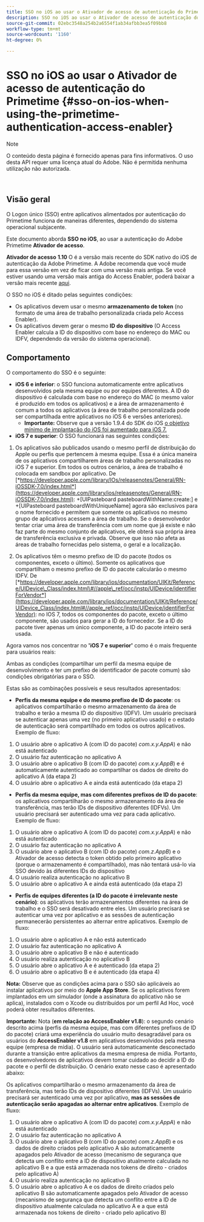 ```yaml
---
title: SSO no iOS ao usar o Ativador de acesso de autenticação do Primetime
description: SSO no iOS ao usar o Ativador de acesso de autenticação do Primetime
source-git-commit: 02ebc3548a254b2a6554f1ab34afbb3ea5f09bb8
workflow-type: tm+mt
source-wordcount: '1160'
ht-degree: 0%

---
```


# SSO no iOS ao usar o Ativador de acesso de autenticação do Primetime {#sso-on-ios-when-using-the-primetime-authentication-access-enabler}

>[!NOTE]
>
>O conteúdo desta página é fornecido apenas para fins informativos. O uso desta API requer uma licença atual do Adobe. Não é permitida nenhuma utilização não autorizada.

</br>

## Visão geral

O Logon único (SSO) entre aplicativos alimentados por autenticação do Primetime funciona de maneiras diferentes, dependendo do sistema operacional subjacente.

Este documento aborda **SSO no iOS**, ao usar a autenticação do Adobe Primetime **Ativador de acesso**.

**Ativador de acesso** **1.10** O é a versão mais recente do SDK nativo do iOS de autenticação da Adobe Primetime. A Adobe recomenda que você mude para essa versão em vez de ficar com uma versão mais antiga. Se você estiver usando uma versão mais antiga do Access Enabler, poderá baixar a versão mais recente [aqui](https://tve.zendesk.com/hc/en-us/articles/204963209-iOS-Native-AccessEnabler-Library).

O SSO no iOS é ditado pelas seguintes condições:

- Os aplicativos devem usar o mesmo **armazenamento de token** (no formato de uma área de trabalho personalizada criada pelo Access Enabler).
- Os aplicativos devem gerar o mesmo **ID do dispositivo** (O Access Enabler calcula a ID do dispositivo com base no endereço do MAC ou IDFV, dependendo da versão do sistema operacional).

## Comportamento

O comportamento do SSO é o seguinte:

- **iOS 6 e inferior**: o SSO funciona automaticamente entre aplicativos desenvolvidos pela mesma equipe ou por equipes diferentes. A ID do dispositivo é calculada com base no endereço do MAC (o mesmo valor é produzido em todos os aplicativos) e a área de armazenamento é comum a todos os aplicativos (a área de trabalho personalizada pode ser compartilhada entre aplicativos no iOS 6 e versões anteriores).
   - **Importante:** Observe que a versão 1.9.4 do SDK do iOS [o objetivo mínimo de implantação do iOS foi aumentado para iOS 7.](https://tve.zendesk.com/hc/en-us/articles/204963209-iOS-Native-AccessEnabler-Library)
- **iOS 7 e superior**: O SSO funcionará nas seguintes condições:

1. Os aplicativos são publicados usando o mesmo perfil de distribuição do Apple ou perfis que pertencem à mesma equipe. Essa é a única maneira de os aplicativos compartilharem áreas de trabalho personalizadas no iOS 7 e superior. Em todos os outros cenários, a área de trabalho é colocada em sandbox por aplicativo. De [*https://developer.apple.com/library/IOs/releasenotes/General/RN-iOSSDK-7.0/index.html*](https://developer.apple.com/library/ios/releasenotes/General/RN-iOSSDK-7.0/index.html): \+\[UIPasteboard pasteboardWithName:create:\] e +\[UIPasteboard pasteboardWithUniqueName\] agora são exclusivos para o nome fornecido e permitem que somente os aplicativos no mesmo grupo de aplicativos acessem a área de trabalho. Se o desenvolvedor tentar criar uma área de transferência com um nome que já existe e não faz parte do mesmo conjunto de aplicativos, ele obterá sua própria área de transferência exclusiva e privada. Observe que isso não afeta as áreas de trabalho fornecidas pelo sistema, o geral e a localização.

1. Os aplicativos têm o mesmo prefixo de ID do pacote (todos os componentes, exceto o último). Somente os aplicativos que compartilham o mesmo prefixo de ID do pacote calcularão o mesmo IDFV. De [*https://developer.apple.com/library/ios/documentation/UIKit/Reference/UIDevice\_Class/index.html\#//apple\_ref/occ/instp/UIDevice/identifierForVendor*](https://developer.apple.com/library/ios/documentation/UIKit/Reference/UIDevice_Class/index.html#//apple_ref/occ/instp/UIDevice/identifierForVendor): no IOS 7, todos os componentes do pacote, exceto o último componente, são usados para gerar a ID do fornecedor. Se a ID do pacote tiver apenas um único componente, a ID do pacote inteiro será usada.

Agora vamos nos concentrar no **&#39;iOS 7 e superior&#39;** como é o mais frequente para usuários reais:

Ambas as condições (compartilhar um perfil da mesma equipe de desenvolvimento e ter um prefixo de identificador de pacote comum) são condições obrigatórias para o SSO.

Estas são as combinações possíveis e seus resultados apresentados:

- **Perfis da mesma equipe e do mesmo prefixo de ID do pacote**: os aplicativos compartilharão o mesmo armazenamento da área de trabalho e terão a mesma ID do dispositivo (IDFV). Um usuário precisará se autenticar apenas uma vez (no primeiro aplicativo usado) e o estado de autenticação será compartilhado em todos os outros aplicativos. Exemplo de fluxo:

1. O usuário abre o aplicativo A (com ID do pacote) *com.x.y.AppA*) e não está autenticado
1. O usuário faz autenticação no aplicativo A
1. O usuário abre o aplicativo B (com ID do pacote) *com.x.y.AppB*) e é automaticamente autenticado ao compartilhar os dados de direito do aplicativo A (da etapa 2)
1. O usuário abre o aplicativo A e ainda está autenticado (da etapa 2)



- **Perfis da mesma equipe, mas com diferentes prefixos de ID do pacote**: os aplicativos compartilharão o mesmo armazenamento da área de transferência, mas terão IDs de dispositivo diferentes (IDFVs). Um usuário precisará ser autenticado uma vez para cada aplicativo. Exemplo de fluxo:

1. O usuário abre o aplicativo A (com ID do pacote) *com.x.y.AppA*) e não está autenticado
1. O usuário faz autenticação no aplicativo A
1. O usuário abre o aplicativo B (com ID do pacote) *com.z.AppB*) e o Ativador de acesso detecta o token obtido pelo primeiro aplicativo (porque o armazenamento é compartilhado), mas não tentará usá-lo via SSO devido às diferentes IDs do dispositivo
1. O usuário realiza autenticação no aplicativo B
1. O usuário abre o aplicativo A e ainda está autenticado (da etapa 2)



- **Perfis de equipes diferentes (a ID do pacote é irrelevante neste cenário)**: os aplicativos terão armazenamentos diferentes na área de trabalho e o SSO será desativado entre eles. Um usuário precisará se autenticar uma vez por aplicativo e as sessões de autenticação permanecerão persistentes ao alternar entre aplicativos. Exemplo de fluxo:


1. O usuário abre o aplicativo A e não está autenticado
1. O usuário faz autenticação no aplicativo A
1. O usuário abre o aplicativo B e não é autenticado
1. O usuário realiza autenticação no aplicativo B
1. O usuário abre o aplicativo A e é autenticado (da etapa 2)
1. O usuário abre o aplicativo B e é autenticado (da etapa 4)

**Nota:** Observe que as condições acima para o SSO são aplicáveis ao instalar aplicativos por meio do **Apple App Store**. Se os aplicativos forem implantados em um simulador (onde a assinatura do aplicativo não se aplica), instalados com o Xcode ou distribuídos por um perfil Ad Hoc, você poderá obter resultados diferentes.

**Importante:** Nota (**em relação ao AccessEnabler v1.8**): o segundo cenário descrito acima (perfis da mesma equipe, mas com diferentes prefixos de ID do pacote) criará uma experiência do usuário muito desagradável para os usuários do **AccessEnabler v1.8** em aplicativos desenvolvidos pela mesma equipe (empresa de mídia). O usuário será automaticamente desconectado durante a transição entre aplicativos da mesma empresa de mídia. Portanto, os desenvolvedores de aplicativos devem tomar cuidado ao decidir a ID do pacote e o perfil de distribuição. O cenário exato nesse caso é apresentado abaixo:

Os aplicativos compartilharão o mesmo armazenamento da área de transferência, mas terão IDs de dispositivo diferentes (IDFVs). Um usuário precisará ser autenticado uma vez por aplicativo, **mas as sessões de autenticação serão apagadas ao alternar entre aplicativos**. Exemplo de fluxo:

1. O usuário abre o aplicativo A (com ID do pacote) *com.x.y.AppA*) e não está autenticado
1. O usuário faz autenticação no aplicativo A
1. O usuário abre o aplicativo B (com ID do pacote) *com.z.AppB*) e os dados de direito criados pelo aplicativo A são automaticamente apagados pelo Ativador de acesso (mecanismo de segurança que detecta um conflito entre a ID de dispositivo atualmente calculada no aplicativo B e a que está armazenada nos tokens de direito - criados pelo aplicativo A)
1. O usuário realiza autenticação no aplicativo B
1. O usuário abre o aplicativo A e os dados de direito criados pelo aplicativo B são automaticamente apagados pelo Ativador de acesso (mecanismo de segurança que detecta um conflito entre a ID de dispositivo atualmente calculada no aplicativo A e a que está armazenada nos tokens de direito - criado pelo aplicativo B)

